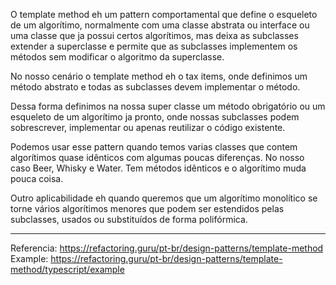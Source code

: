 O template method eh um pattern comportamental que define o esqueleto de um algorítimo, normalmente com uma classe abstrata ou interface ou uma classe que ja possui certos algorítimos, mas deixa as subclasses extender a superclasse e permite que as subclasses implementem os métodos sem modificar o algoritmo da superclasse.

No nosso cenário o template method eh o tax items, onde definimos um método abstrato e todas as subclasses devem implementar o método.

Dessa forma definimos na nossa super classe um método obrigatório ou um esqueleto de um algorítimo ja pronto, onde nossas subclasses podem sobrescrever, implementar ou apenas reutilizar o código existente.

Podemos usar esse pattern quando temos varias classes que contem algorítimos quase idênticos com algumas poucas diferenças. No nosso caso Beer, Whisky e Water. Tem métodos idênticos e o algorítimo muda pouca coisa.

Outro aplicabilidade eh quando queremos que um algorítimo monolítico se torne vários algorítimos menores que podem ser estendidos pelas subclasses, usados ou substituídos de forma polifórmica.

---

Referencia: https://refactoring.guru/pt-br/design-patterns/template-method
Example: https://refactoring.guru/pt-br/design-patterns/template-method/typescript/example
